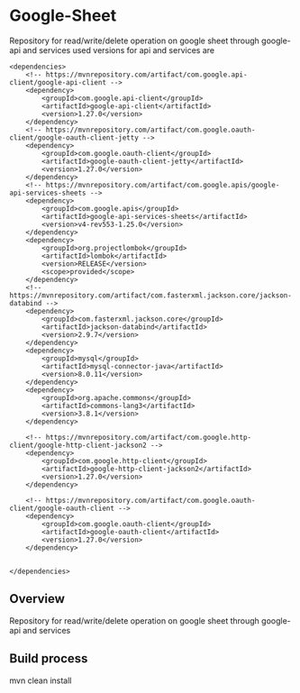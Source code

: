 
# Google-Sheet

Repository for read/write/delete operation on google sheet through google-api and services
used versions for api and services are 

    <dependencies>
        <!-- https://mvnrepository.com/artifact/com.google.api-client/google-api-client -->
        <dependency>
            <groupId>com.google.api-client</groupId>
            <artifactId>google-api-client</artifactId>
            <version>1.27.0</version>
        </dependency>
        <!-- https://mvnrepository.com/artifact/com.google.oauth-client/google-oauth-client-jetty -->
        <dependency>
            <groupId>com.google.oauth-client</groupId>
            <artifactId>google-oauth-client-jetty</artifactId>
            <version>1.27.0</version>
        </dependency>
        <!-- https://mvnrepository.com/artifact/com.google.apis/google-api-services-sheets -->
        <dependency>
            <groupId>com.google.apis</groupId>
            <artifactId>google-api-services-sheets</artifactId>
            <version>v4-rev553-1.25.0</version>
        </dependency>
        <dependency>
            <groupId>org.projectlombok</groupId>
            <artifactId>lombok</artifactId>
            <version>RELEASE</version>
            <scope>provided</scope>
        </dependency>
        <!-- https://mvnrepository.com/artifact/com.fasterxml.jackson.core/jackson-databind -->
        <dependency>
            <groupId>com.fasterxml.jackson.core</groupId>
            <artifactId>jackson-databind</artifactId>
            <version>2.9.7</version>
        </dependency>
        <dependency>
            <groupId>mysql</groupId>
            <artifactId>mysql-connector-java</artifactId>
            <version>8.0.11</version>
        </dependency>
        <dependency>
            <groupId>org.apache.commons</groupId>
            <artifactId>commons-lang3</artifactId>
            <version>3.8.1</version>
        </dependency>
        
		<!-- https://mvnrepository.com/artifact/com.google.http-client/google-http-client-jackson2 -->
		<dependency>
		    <groupId>com.google.http-client</groupId>
		    <artifactId>google-http-client-jackson2</artifactId>
		    <version>1.27.0</version>
		</dependency>

		<!-- https://mvnrepository.com/artifact/com.google.oauth-client/google-oauth-client -->
		<dependency>
		    <groupId>com.google.oauth-client</groupId>
		    <artifactId>google-oauth-client</artifactId>
		    <version>1.27.0</version>
		</dependency>


    </dependencies>

## Overview
Repository for read/write/delete operation on google sheet through google-api and services

## Build process

mvn clean install